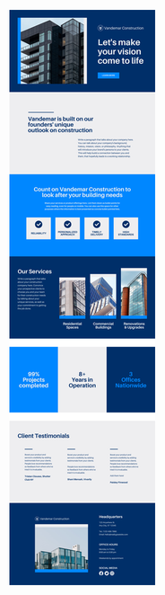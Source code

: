 ![template](https://raw.githubusercontent.com/ShriIraCatalog/resources-two/refs/heads/master/2025/04/20/20250420040625.png)
